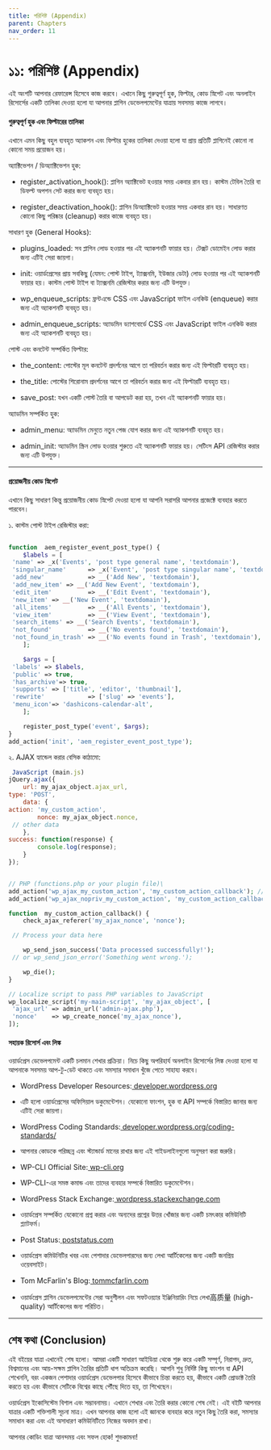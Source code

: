 ```yaml
---
title: পরিশিষ্ট (Appendix)
parent: Chapters
nav_order: 11
---
```



# ১১: পরিশিষ্ট (Appendix)

এই অংশটি আপনার রেফারেন্স হিসেবে কাজ করবে। এখানে কিছু গুরুত্বপূর্ণ হুক, ফিল্টার, কোড স্নিপেট এবং অনলাইন রিসোর্সের একটি তালিকা দেওয়া হলো যা আপনার প্লাগিন ডেভেলপমেন্টের যাত্রায় সবসময় কাজে লাগবে।


#### গুরুত্বপূর্ণ হুক এবং ফিল্টারের তালিকা

এখানে এমন কিছু বহুল ব্যবহৃত অ্যাকশন এবং ফিল্টার হুকের তালিকা দেওয়া হলো যা প্রায় প্রতিটি প্লাগিনেই কোনো না কোনো সময় প্রয়োজন হয়।

অ্যাক্টিভেশন / ডিঅ্যাক্টিভেশন হুক:

-   register_activation_hook(): প্লাগিন অ্যাক্টিভেট হওয়ার সময় একবার রান হয়। কাস্টম টেবিল তৈরি বা ডিফল্ট অপশন সেট করার জন্য ব্যবহৃত হয়।

-   register_deactivation_hook(): প্লাগিন ডিঅ্যাক্টিভেট হওয়ার সময় একবার রান হয়। সাধারণত কোনো কিছু পরিষ্কার (cleanup) করার কাজে ব্যবহৃত হয়।

সাধারণ হুক (General Hooks):

-   plugins_loaded: সব প্লাগিন লোড হওয়ার পর এই অ্যাকশনটি ফায়ার হয়। টেক্সট ডোমেইন লোড করার জন্য এটিই সেরা জায়গা।

-   init: ওয়ার্ডপ্রেসের প্রায় সবকিছু (যেমন: পোস্ট টাইপ, ট্যাক্সনমি, ইউজার ডেটা) লোড হওয়ার পর এই অ্যাকশনটি ফায়ার হয়। কাস্টম পোস্ট টাইপ বা ট্যাক্সনমি রেজিস্টার করার জন্য এটি উপযুক্ত।

-   wp_enqueue_scripts: ফ্রন্টএন্ডে CSS এবং JavaScript ফাইল এনকিউ (enqueue) করার জন্য এই অ্যাকশনটি ব্যবহৃত হয়।

-   admin_enqueue_scripts: অ্যাডমিন ড্যাশবোর্ডে CSS এবং JavaScript ফাইল এনকিউ করার জন্য এই অ্যাকশনটি ব্যবহৃত হয়।

পোস্ট এবং কনটেন্ট সম্পর্কিত ফিল্টার:

-   the_content: পোস্টের মূল কনটেন্ট প্রদর্শনের আগে তা পরিবর্তন করার জন্য এই ফিল্টারটি ব্যবহৃত হয়।

-   the_title: পোস্টের শিরোনাম প্রদর্শনের আগে তা পরিবর্তন করার জন্য এই ফিল্টারটি ব্যবহৃত হয়।

-   save_post: যখন একটি পোস্ট তৈরি বা আপডেট করা হয়, তখন এই অ্যাকশনটি ফায়ার হয়।

অ্যাডমিন সম্পর্কিত হুক:

-   admin_menu: অ্যাডমিন মেনুতে নতুন পেজ যোগ করার জন্য এই অ্যাকশনটি ব্যবহৃত হয়।

-   admin_init: অ্যাডমিন স্ক্রিন লোড হওয়ার শুরুতে এই অ্যাকশনটি ফায়ার হয়। সেটিংস API রেজিস্টার করার জন্য এটি উপযুক্ত।

* * * * *

#### প্রয়োজনীয় কোড স্নিপেট

এখানে কিছু সাধারণ কিন্তু প্রয়োজনীয় কোড স্নিপেট দেওয়া হলো যা আপনি সরাসরি আপনার প্রজেক্টে ব্যবহার করতে পারবেন।

১. কাস্টম পোস্ট টাইপ রেজিস্টার করা:

```PHP

function  aem_register_event_post_type() {
    $labels = [
 'name' => _x('Events', 'post type general name', 'textdomain'),
 'singular_name'      => _x('Event', 'post type singular name', 'textdomain'),
 'add_new'            => __('Add New', 'textdomain'),
 'add_new_item' => __('Add New Event', 'textdomain'),
 'edit_item'          => __('Edit Event', 'textdomain'),
 'new_item' => __('New Event', 'textdomain'),
 'all_items'          => __('All Events', 'textdomain'),
 'view_item'          => __('View Event', 'textdomain'),
 'search_items' => __('Search Events', 'textdomain'),
 'not_found'          => __('No events found', 'textdomain'),
 'not_found_in_trash' => __('No events found in Trash', 'textdomain'),
    ];

    $args = [
 'labels' => $labels,
 'public' => true,
 'has_archive'=> true,
 'supports' => ['title', 'editor', 'thumbnail'],
 'rewrite'            => ['slug' => 'events'],
 'menu_icon'=> 'dashicons-calendar-alt',
    ];

    register_post_type('event', $args);
}
add_action('init', 'aem_register_event_post_type');

```

২. AJAX হ্যান্ডেল করার বেসিক কাঠামো:


```JavaScript
 JavaScript (main.js)
jQuery.ajax({
    url: my_ajax_object.ajax_url,
type: 'POST',
    data: {
action: 'my_custom_action',
        nonce: my_ajax_object.nonce,
 // other data
    },
success: function(response) {
        console.log(response);
    }
});

```

```PHP

// PHP (functions.php or your plugin file)\
add_action('wp_ajax_my_custom_action', 'my_custom_action_callback'); // For logged-in users\
add_action('wp_ajax_nopriv_my_custom_action', 'my_custom_action_callback'); // For non-logged-in users

function  my_custom_action_callback() {
    check_ajax_referer('my_ajax_nonce', 'nonce');

 // Process your data here

    wp_send_json_success('Data processed successfully!');
 // or wp_send_json_error('Something went wrong.');

    wp_die();
}

// Localize script to pass PHP variables to JavaScript
wp_localize_script('my-main-script', 'my_ajax_object', [
 'ajax_url' => admin_url('admin-ajax.php'),
 'nonce'    => wp_create_nonce('my_ajax_nonce'),
]);

```


#### সহায়ক রিসোর্স এবং লিঙ্ক

ওয়ার্ডপ্রেস ডেভেলপমেন্ট একটি চলমান শেখার প্রক্রিয়া। নিচে কিছু অপরিহার্য অনলাইন রিসোর্সের লিঙ্ক দেওয়া হলো যা আপনাকে সবসময় আপ-টু-ডেট থাকতে এবং সমস্যার সমাধান খুঁজে পেতে সাহায্য করবে।

-   WordPress Developer Resources:[  developer.wordpress.org](https://developer.wordpress.org/)

-   এটি হলো ওয়ার্ডপ্রেসের অফিসিয়াল ডকুমেন্টেশন। যেকোনো ফাংশন, হুক বা API সম্পর্কে বিস্তারিত জানার জন্য এটিই সেরা জায়গা।

-   WordPress Coding Standards:[  developer.wordpress.org/coding-standards/](https://developer.wordpress.org/coding-standards/)

-   আপনার কোডকে পরিচ্ছন্ন এবং স্ট্যান্ডার্ড মানের রাখার জন্য এই গাইডলাইনগুলো অনুসরণ করা জরুরি।

-   WP-CLI Official Site:[  wp-cli.org](https://wp-cli.org/)

-   WP-CLI-এর সমস্ত কমান্ড এবং তাদের ব্যবহার সম্পর্কে বিস্তারিত ডকুমেন্টেশন।

-   WordPress Stack Exchange:[  wordpress.stackexchange.com](https://wordpress.stackexchange.com/)

-   ওয়ার্ডপ্রেস সম্পর্কিত যেকোনো প্রশ্ন করার এবং অন্যদের প্রশ্নের উত্তর খোঁজার জন্য একটি চমৎকার কমিউনিটি প্ল্যাটফর্ম।

-   Post Status:[  poststatus.com](https://poststatus.com/)

-   ওয়ার্ডপ্রেস কমিউনিটির খবর এবং পেশাদার ডেভেলপারদের জন্য লেখা আর্টিকেলের জন্য একটি জনপ্রিয় ওয়েবসাইট।

-   Tom McFarlin's Blog:[  tommcfarlin.com](https://tommcfarlin.com/)

-   ওয়ার্ডপ্রেস প্লাগিন ডেভেলপমেন্টের সেরা অনুশীলন এবং সফটওয়্যার ইঞ্জিনিয়ারিং নিয়ে লেখা高质量 (high-quality) আর্টিকেলের জন্য পরিচিত।

* * * * *

শেষ কথা (Conclusion)
--------------------

এই বইয়ের যাত্রা এখানেই শেষ হলো। আমরা একটি সাধারণ আইডিয়া থেকে শুরু করে একটি সম্পূর্ণ, নিরাপদ, দ্রুত, বিশ্বমানের এবং আয়-সক্ষম প্লাগিন তৈরির প্রতিটি ধাপ অতিক্রম করেছি। আপনি শুধু নির্দিষ্ট কিছু ফাংশন বা API শেখেননি, বরং একজন পেশাদার ওয়ার্ডপ্রেস ডেভেলপার হিসেবে কীভাবে চিন্তা করতে হয়, কীভাবে একটি প্রোডাক্ট তৈরি করতে হয় এবং কীভাবে সেটিকে বিশ্বের কাছে পৌঁছে দিতে হয়, তা শিখেছেন।

ওয়ার্ডপ্রেস ইকোসিস্টেম বিশাল এবং সম্ভাবনাময়। এখানে শেখার এবং তৈরি করার কোনো শেষ নেই। এই বইটি আপনার যাত্রার একটি শক্তিশালী সূচনা মাত্র। এখন আপনার কাজ হলো এই জ্ঞানকে ব্যবহার করে নতুন কিছু তৈরি করা, সমস্যার সমাধান করা এবং এই অসাধারণ কমিউনিটিতে নিজের অবদান রাখা।

আপনার কোডিং যাত্রা আনন্দময় এবং সফল হোক! শুভকামনা!